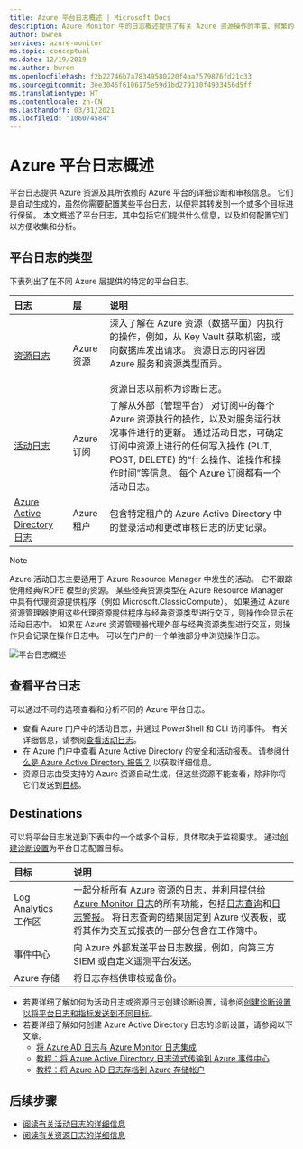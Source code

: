 ```yaml
---
title: Azure 平台日志概述 | Microsoft Docs
description: Azure Monitor 中的日志概述提供了有关 Azure 资源操作的丰富、频繁的数据。
author: bwren
services: azure-monitor
ms.topic: conceptual
ms.date: 12/19/2019
ms.author: bwren
ms.openlocfilehash: f2b22746b7a78349580220f4aa7579876fd21c33
ms.sourcegitcommit: 3ee3045f6106175e59d1bd279130f4933456d5ff
ms.translationtype: HT
ms.contentlocale: zh-CN
ms.lasthandoff: 03/31/2021
ms.locfileid: "106074584"
---
```

# <a name="overview-of-azure-platform-logs"></a>Azure 平台日志概述
平台日志提供 Azure 资源及其所依赖的 Azure 平台的详细诊断和审核信息。 它们是自动生成的，虽然你需要配置某些平台日志，以便将其转发到一个或多个目标进行保留。 本文概述了平台日志，其中包括它们提供什么信息，以及如何配置它们以方便收集和分析。

## <a name="types-of-platform-logs"></a>平台日志的类型
下表列出了在不同 Azure 层提供的特定的平台日志。

| 日志 | 层 | 说明 |
|:---|:---|:---|
| [资源日志](./resource-logs.md) | Azure 资源 | 深入了解在 Azure 资源（数据平面）内执行的操作，例如，从 Key Vault 获取机密，或向数据库发出请求。  资源日志的内容因 Azure 服务和资源类型而异。<br><br>资源日志以前称为诊断日志。   |
| [活动日志](../essentials/activity-log.md) | Azure 订阅 | 了解从外部（管理平台）  对订阅中的每个 Azure 资源执行的操作，以及对服务运行状况事件进行的更新。 通过活动日志，可确定订阅中资源上进行的任何写入操作 (PUT, POST, DELETE) 的“什么操作、谁操作和操作时间”等信息。    每个 Azure 订阅都有一个活动日志。 |
| [Azure Active Directory 日志](../../active-directory/reports-monitoring/overview-reports.md) | Azure 租户 |  包含特定租户的 Azure Active Directory 中的登录活动和更改审核日志的历史记录。   |

> [!NOTE]
> Azure 活动日志主要适用于 Azure Resource Manager 中发生的活动。 它不跟踪使用经典/RDFE 模型的资源。 某些经典资源类型在 Azure Resource Manager 中具有代理资源提供程序（例如 Microsoft.ClassicCompute）。 如果通过 Azure 资源管理器使用这些代理资源提供程序与经典资源类型进行交互，则操作会显示在活动日志中。 如果在 Azure 资源管理器代理外部与经典资源类型进行交互，则操作只会记录在操作日志中。 可以在门户的一个单独部分中浏览操作日志。

![平台日志概述](media/platform-logs-overview/logs-overview.png)




## <a name="viewing-platform-logs"></a>查看平台日志
可以通过不同的选项查看和分析不同的 Azure 平台日志。

- 查看 Azure 门户中的活动日志，并通过 PowerShell 和 CLI 访问事件。 有关详细信息，请参阅[查看活动日志](../essentials/activity-log.md#view-the-activity-log)。 
- 在 Azure 门户中查看 Azure Active Directory 的安全和活动报表。 请参阅[什么是 Azure Active Directory 报告？](../../active-directory/reports-monitoring/overview-reports.md)  以获取详细信息。
- 资源日志由受支持的 Azure 资源自动生成，但这些资源不能查看，除非你将它们发送到[目标](#destinations)。 

## <a name="destinations"></a>Destinations
可以将平台日志发送到下表中的一个或多个目标，具体取决于监视要求。 通过[创建诊断设置](../essentials/diagnostic-settings.md)为平台日志配置目标。

| 目标 | 说明 |
|:---|:---|
| Log Analytics 工作区 | 一起分析所有 Azure 资源的日志，并利用提供给 [Azure Monitor 日志](../logs/data-platform-logs.md)的所有功能，包括[日志查询](../logs/log-query-overview.md)和[日志警报](../alerts/alerts-log.md)。 将日志查询的结果固定到 Azure 仪表板，或将其作为交互式报表的一部分包含在工作簿中。 | 
| 事件中心 | 向 Azure 外部发送平台日志数据，例如，向第三方 SIEM 或自定义遥测平台发送。 |
| Azure 存储 | 将日志存档供审核或备份。 |

- 若要详细了解如何为活动日志或资源日志创建诊断设置，请参阅[创建诊断设置以将平台日志和指标发送到不同目标](../essentials/diagnostic-settings.md)。 
- 若要详细了解如何创建 Azure Active Directory 日志的诊断设置，请参阅以下文章。
  - [将 Azure AD 日志与 Azure Monitor 日志集成](../../active-directory/reports-monitoring/howto-integrate-activity-logs-with-log-analytics.md)
  - [教程：将 Azure Active Directory 日志流式传输到 Azure 事件中心](../../active-directory/reports-monitoring/tutorial-azure-monitor-stream-logs-to-event-hub.md)
  - [教程：将 Azure AD 日志存档到 Azure 存储帐户](../../active-directory/reports-monitoring/quickstart-azure-monitor-route-logs-to-storage-account.md)



## <a name="next-steps"></a>后续步骤

* [阅读有关活动日志的详细信息](../essentials/activity-log.md)
* [阅读有关资源日志的详细信息](./resource-logs.md)
